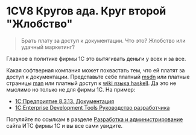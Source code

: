 # 1CV8 Кругов ада. Круг второй "Жлобство"

> Брать плату за доступ к документации. Что это? Жлобство или удачный маркетинг?

Главное в политике фирмы 1С это вытягивать деньги у всех и за все.

Какая софтверная компания может похвастать тем, что ей платят за доступ к
документации. Представьте себе платный [msdn](https://msdn.microsoft.com) или
платные страницы [man](https://ru.wikipedia.org/wiki/Man) или платный доступ
к [wiki языка haskell](https://wiki.haskell.org/Haskell). Да это не мыслимо но
только не для фирмы 1С. На пример:
- [1С:Предприятие 8.3.13. Документация](https://its.1c.ru/db/v8313doc#bookmark:dev:TI000000000)
- [1C:Enterprise Development Tools Руководство разработчика](https://its.1c.ru/db/edtdoc)

Погуляйте по ссылкам в разделе [Разработка и администрирование](https://its.1c.ru/#dev)
сайта ИТС фирмы 1С и вы все сами увидите.
